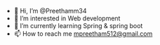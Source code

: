 - 👋 Hi, I’m @Preethamm34
- 👀 I’m interested in Web development
- 🌱 I’m currently learning Spring & spring boot
- 📫 How to reach me mpreetham512@gmail.com

<!---
Preethamm34/Preethamm34 is a ✨ special ✨ repository because its `README.md` (this file) appears on your GitHub profile.
You can click the Preview link to take a look at your changes.
--->
